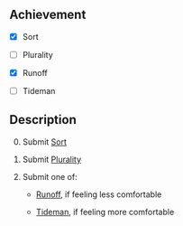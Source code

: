 ## Achievement



- [x] Sort

- [ ] Plurality

- [x] Runoff

- [ ] Tideman



## Description



0. Submit [Sort](https://cs50.harvard.edu/x/2025/labs/3/sort)

1. Submit [Plurality](https://cs50.harvard.edu/x/2025/psets/3/plurality/)

2. Submit one of:

	- [Runoff](https://cs50.harvard.edu/x/2025/psets/3/runoff/), if feeling less comfortable

	- [Tideman](https://cs50.harvard.edu/x/2025/psets/3/tideman/), if feeling more comfortable
